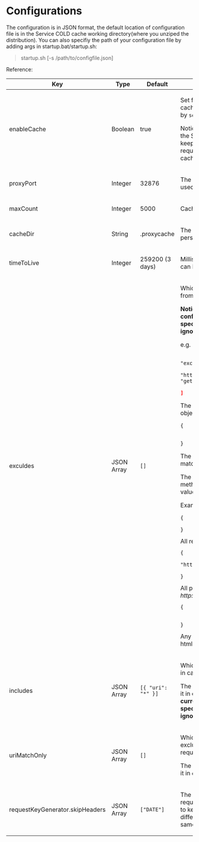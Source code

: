 # Configurations

The configuration is in JSON format, the default location of configuration file is in the Service COLD cache working directory(where you unziped the distribution). You can also specifiy the path of your configuration file by adding args in startup.bat/startup.sh:

>startup.sh [-s /path/to/configfile.json]

Reference:
<table>
<thead>
<tr>
<th>Key</th><th>Type</th><th>Default</th><th>Description</th>
</tr>
</thead>
<tbody>
<tr>
<td>enableCache</td>
<td>Boolean</td>
<td>true</td>
<td>
<p>Set false to disable cache. But the cache still can turn on in runtime by <code>serviceCache.sh enableCache</code></p>
<p>Notice that when set this to false the Service COLD cache will still keep running and forward requests/responses, just stops cache the response</p>
</td>
</tr>
<tr>
<td>proxyPort</td>
<td>Integer</td>
<td>32876</td>
<td><p>The port Service COLD cache used</p></td>
</tr>
<tr>
<td>maxCount</td>
<td>Integer</td>
<td>5000</td>
<td><p>Cache item max count.</p></td>
</tr>
<tr>
<td>cacheDir</td>
<td>String</td>
<td>.proxycache</td>
<td><p>The folder where cache data persisted. 
</p></td>
</tr>
<tr>
<td>timeToLive</td>
<td>Integer</td>
<td>259200 (3 days)</td>
<td><p>Millisecond before a cache item can be marked as <i>out of date</i></p></td>
</tr>
<tr>
<td>exculdes</td>
<td>JSON Array</td>
<td><code>[]</code></td>
<td>
<p>Which request should be excluded from caching.</p>
<p>
<strong>Notice that, for current version, if configuration "includes" specified, the "excludes" will be ignored</strong>
</p>
<p>e.g.
<pre><code>
"excludes" : <strong style="color:red;">[</strong>
    {"uri": "http://*.ebay.com/*", method : "get"},
    {"uri": "*.pdf"}
<strong style="color:red;">]</strong>
</pre></code>
</p>
<p>The element of array is a pattern object: </p>
<p>
<pre><code>{
    "uri": "requestURI",
    "method": "httpMethod"
}</code></pre></p>
<p>
The <code><i>requestURI</i></code> supports wildcard match
</p>
<p>
The <code><i>httpMethod</i></code> is standard http method like 'post', 'get'. Default value is '*' means any method
</p>
<p>
Examples:
<pre><code>{ 
    "uri": "*",
}</code></pre>All requests
<pre><code>{ 
    "uri": "http://www.ebay.com/service/*",
    "method": "post"
}</code></pre>All post requests under uri <i>http://www.ebay.com/service/</i>
<pre><code>{ 
    "uri": "*.html",
    "method": "*"
}</code></pre>Any requests by any methods for html file
</p>
</td>
</tr>
<tr>
<td>includes</td>
<td>JSON Array</td>
<td>
<pre><code>[{ "uri": "*" }]</code></pre>
</td>
<td>
<p>
Which request should be included in cache
</p>
<p>
The pattern object is the same as it in exclude. <strong>Notice that, for current version, if "includes" specified, the "excludes" will be ignored</strong>
</p>
</td>
</tr>
<tr>
<td>uriMatchOnly</td>
<td>JSON Array</td>
<td>
<code>[]</code>
</td>
<td>
<p>
Which request's <strong>body</strong> should be excluded and only match request's <strong>URI</strong> and <strong>headers</strong>.
</p>
<p>
The pattern object is the same as it in <code>exclude</code>.
</p>
</td>
</tr>
<tr>
<td>requestKeyGenerator.skipHeaders</td>
<td>JSON Array</td>
<td>
<code>["DATE"]</code>
</td>
<td>
<p>
The cache key calculation for request will ignore these headers to keep certain requests with different header values share same cache content.
</p>
</td>
</tr>
</tbody>
</table>
